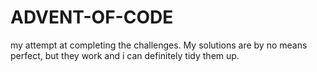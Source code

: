 # ADVENT-OF-CODE

my attempt at completing the challenges. My solutions are by no means perfect, but they work and i can definitely tidy them up.
